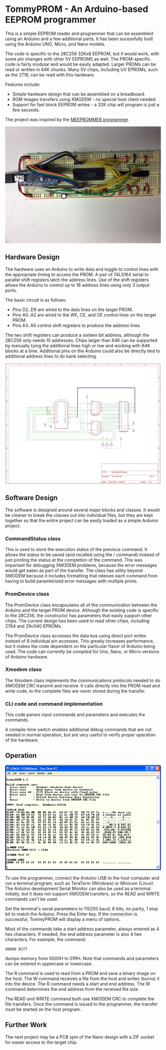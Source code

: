 # TommyPROM - An Arduino-based EEPROM programmer
This is a simple EEPROM reader and programmer that can be assembled using an Arduino and a few additional parts.  It has been sucessfully built using the Arduino UNO, Micro, and Nano models.

The code is specific to the 28C256 32Kx8 EEPROM, but it would work, with some pin changes with other 5V EEPROMS as well.  The PROM-specific code is fairly modular and would be easily adapted.  Larger PROMs can be read or written in 64K chunks.  Many 5V chips, including UV EPROMs, such as the 2716, can be read with this hardware.

Features include:
* Simple hardware design that can be assembled on a breadboard.
* ROM images transfers using XMODEM - no special host client needed.
* Support for fast block EEPROM writes - a 32K chip will program is just a few seconds.

The project was inspired by the [MEEPROMMER programmer](http://www.ichbinzustaendig.de/dev/meeprommer-en).

![TommyPROM Nano Hardware](docs/TommyPROM-nano.jpg)

## Hardware Design
The hardware uses an Arduino to write data and toggle to control lines with the appropriate timing to access the PROM.  A pair of 74LS164 serial to parallel shift registers latch the address lines.  Use of the shift registers allows the Arduino to control up to 16 address lines using only 3 output ports.

The basic circuit is as follows:
* Pins D2..D9 are wired to the data lines on the target PROM.
* Pins A0..A2 are wired to the WE, CE, and OE control lines on the target PROM.
* Pins A3..A5 control shift registers to produce the address lines.

The two shift registers can produce a sixteen bit address, although the 28C256 only needs 15 addresses.  Chips larger than 64K can be supported by manually tying the additional lines high or low and working with 64K blocks at a time.  Additional pins on the Arduino could also be directly tied to additional address lines to do bank selecting.

![TommyPROM Nano Schematic](docs/TommyPROM-nano-sch.png)

## Software Design

The software is designed around several major blocks and classes.  It would be cleaner to break the classes out into individual files, but they are kept together so that the entire project can be easily loaded as a simple Arduino project.

### CommandStatus class
This is used to store the execution status of the previous command.  It allows the status to be saved (and recalled using the / command) instead of just printing the status at the completion of the command.  This was important for debugging XMODEM problems, because the error messages would get eaten as part of the transfer.  The class has utility beyond XMODEM because it includes formatting that releives each command from having to build paramterized error messages with multiple prints.

### PromDevice class
The PromDevice class encapsulates all of the communication between the Arduino and the target PROM device.  Although the existing code is specific to the 28C256, the constructor has parameters that easily support other chips.  The current design has been used to read other chips, including 2764 and 29c040 EPROMs.

The PromDevice class accesses the data bus using direct port writes instead of 8 individual pin accesses.  This greatly increases performance, but it makes the code dependent on the particular flavor of Arduino being used.  The code can currently be compiled for Uno, Nano, or Micro versions of Arduino hardware.

### Xmodem class
The Xmodem class implements the communications protocols needed to do XMODEM CRC transmit and receive.  It calls directly into the PROM read and write code, to the complete files are never stored during the transfer.

### CLI code and command implementation
This code parses input commands and parameters and executes the commands.

A compile-time switch enables additional debug commands that are not needed in normal operation, but are very useful to verify proper operation of the hardware.


## Operation
![TommyPROM Screenshot](docs/tp05.png)

To use the programmer, connect the Arduino USB to the host computer and run a terminal program, such as TeraTerm (Windows) or Minicom (Linux).  The Arduino development Serial Monitor can also be used as a terminal initially, but it does not support XMODEM transfers, so the READ and WRITE commands can't be used.

Set the terminal's serial parameters to 115200 baud, 8 bits, no parity, 1 stop bit to match the Arduino.  Press the Enter key.  If the connection is successful, TommyPROM will display a menu of options.

Most of the commands take a start address parameter, always entered as 4 hex characters.  If needed, the end address parameter is also 4 hex characters.  For example, the command:

    d0000 01ff

dumps memory from 0000H to 01ffH.  Note that commands and parameters can be entered in uppercase or lowercase.

The R command is used to read from a PROM and save a binary image on the host.  The W command receives a file from the host and writes (burns) it into the device.  The R command needs a start and end address.  The W command determines the end address from the received file size.

The READ and WRITE command both use XMODEM CRC to complete the file transfers.  Once the command is issued to the programmer, the transfer must be started on the host program.

## Further Work
The next project may be a PCB spin of the Nano design with a ZIF socket for easier access to the target chip.
